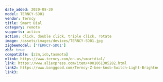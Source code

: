 ```yaml
---
date_added: 2020-08-30
model: TERNCY-SD01
vendor: Terncy
title: Smart Dial
category: remote
supports: action
action: click, double click, triple click, rotate
image: /assets/images/devices/TERNCY-SD01.jpg
zigbeemodel: ['TERNCY-SD01']
zb3: true
compatible: [z2m,iob,tasmota]
mlink: https://www.terncy.com/en-us/smartdial/
link: https://www.aliexpress.com/item/4001061305282.html
link2: https://www.banggood.com/Terncy-Z-bee-knob-Switch-Light-Brightness-Adjustable-Phone-Remote-Controling-Smart-Switch-For-Smart-Home-From-System-p-1699055.html
link3: 
---
```

